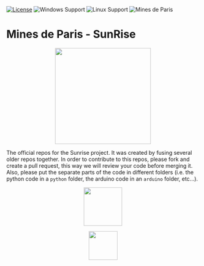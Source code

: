[![License](https://img.shields.io/github/license/18tbr/sunrise)](https://github.com/18tbr/sunrise/blob/master/LICENSE)
![Windows Support](https://img.shields.io/badge/Windows-Support-brightgreen.svg)
![Linux Support](https://img.shields.io/badge/Linux-Support-brightgreen.svg)
![Mines de Paris](https://img.shields.io/badge/Organisme-Mines%20de%20Paris-blue)

# Mines de Paris - SunRise

<p align="center">
    <a href="https://sites.google.com/view/2019-2020-gr12/home" target="_blank">
        <img src="https://github.com/18tbr/sunrise/blob/master/assets/logoProjet2020.png?raw=true" height="250px">
    </a>
</p>

The official repos for the Sunrise project. It was created by fusing several older repos together.
In order to contribute to this repos, please fork and create a pull request, this way we will review your code before merging it.
Also, please put the separate parts of the code in different folders (i.e. the python code in a `python` folder, the arduino code in an `arduino` folder, etc...).

<p align="center">
  <a href="http://www.mines-paristech.fr/" target="_blank">
      <img src="https://github.com/18tbr/sunrise/blob/master/assets/logoMinesParisTech.png?raw=true" height="100px">
  </a>
</p>

<p align="center">
  <a href="http://www.ces.mines-paristech.fr/Accueil/" target="_blank">
      <img src="https://github.com/18tbr/sunrise/blob/master/assets/logoCES.png?raw=true" height="75px">
  </a>
</p>
